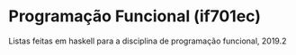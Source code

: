 # Programação Funcional (if701ec)

Listas feitas em haskell para a disciplina de programação funcional, 2019.2

